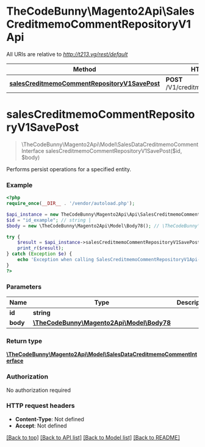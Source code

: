 # TheCodeBunny\Magento2Api\SalesCreditmemoCommentRepositoryV1Api

All URIs are relative to *http://t213.vg/rest/default*

Method | HTTP request | Description
------------- | ------------- | -------------
[**salesCreditmemoCommentRepositoryV1SavePost**](SalesCreditmemoCommentRepositoryV1Api.md#salesCreditmemoCommentRepositoryV1SavePost) | **POST** /V1/creditmemo/{id}/comments | 


# **salesCreditmemoCommentRepositoryV1SavePost**
> \TheCodeBunny\Magento2Api\Model\SalesDataCreditmemoCommentInterface salesCreditmemoCommentRepositoryV1SavePost($id, $body)



Performs persist operations for a specified entity.

### Example
```php
<?php
require_once(__DIR__ . '/vendor/autoload.php');

$api_instance = new TheCodeBunny\Magento2Api\Api\SalesCreditmemoCommentRepositoryV1Api();
$id = "id_example"; // string | 
$body = new \TheCodeBunny\Magento2Api\Model\Body78(); // \TheCodeBunny\Magento2Api\Model\Body78 | 

try {
    $result = $api_instance->salesCreditmemoCommentRepositoryV1SavePost($id, $body);
    print_r($result);
} catch (Exception $e) {
    echo 'Exception when calling SalesCreditmemoCommentRepositoryV1Api->salesCreditmemoCommentRepositoryV1SavePost: ', $e->getMessage(), PHP_EOL;
}
?>
```

### Parameters

Name | Type | Description  | Notes
------------- | ------------- | ------------- | -------------
 **id** | **string**|  |
 **body** | [**\TheCodeBunny\Magento2Api\Model\Body78**](../Model/\TheCodeBunny\Magento2Api\Model\Body78.md)|  | [optional]

### Return type

[**\TheCodeBunny\Magento2Api\Model\SalesDataCreditmemoCommentInterface**](../Model/SalesDataCreditmemoCommentInterface.md)

### Authorization

No authorization required

### HTTP request headers

 - **Content-Type**: Not defined
 - **Accept**: Not defined

[[Back to top]](#) [[Back to API list]](../../README.md#documentation-for-api-endpoints) [[Back to Model list]](../../README.md#documentation-for-models) [[Back to README]](../../README.md)

